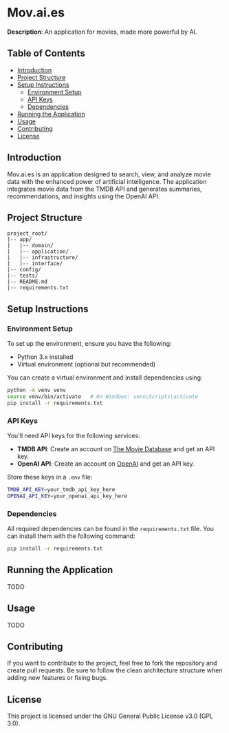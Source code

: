 
# Mov.ai.es

**Description**: An application for movies, made more powerful by AI.

## Table of Contents
- [Introduction](#introduction)
- [Project Structure](#project-structure)
- [Setup Instructions](#setup-instructions)
  - [Environment Setup](#environment-setup)
  - [API Keys](#api-keys)
  - [Dependencies](#dependencies)
- [Running the Application](#running-the-application)
- [Usage](#usage)
- [Contributing](#contributing)
- [License](#license)

## Introduction
Mov.ai.es is an application designed to search, view, and analyze movie data with the enhanced power of artificial intelligence. The application integrates movie data from the TMDB API and generates summaries, recommendations, and insights using the OpenAI API.

## Project Structure
```text
project_root/
|-- app/
|   |-- domain/
|   |-- application/
|   |-- infrastructure/
|   |-- interface/
|-- config/
|-- tests/
|-- README.md
|-- requirements.txt
```

## Setup Instructions

### Environment Setup
To set up the environment, ensure you have the following:
- Python 3.x installed
- Virtual environment (optional but recommended)

You can create a virtual environment and install dependencies using:

```bash
python -m venv venv
source venv/bin/activate   # On Windows: venv\Scripts\activate
pip install -r requirements.txt
```

### API Keys
You'll need API keys for the following services:
- **TMDB API**: Create an account on [The Movie Database](https://www.themoviedb.org/) and get an API key.
- **OpenAI API**: Create an account on [OpenAI](https://beta.openai.com/) and get an API key.

Store these keys in a `.env` file:

```bash
TMDB_API_KEY=your_tmdb_api_key_here
OPENAI_API_KEY=your_openai_api_key_here
```

### Dependencies
All required dependencies can be found in the `requirements.txt` file. You can install them with the following command:

```bash
pip install -r requirements.txt
```

## Running the Application

TODO

## Usage

TODO

## Contributing

If you want to contribute to the project, feel free to fork the repository and create pull requests. Be sure to follow the clean architecture structure when adding new features or fixing bugs.

## License

This project is licensed under the GNU General Public License v3.0 (GPL 3.0).
